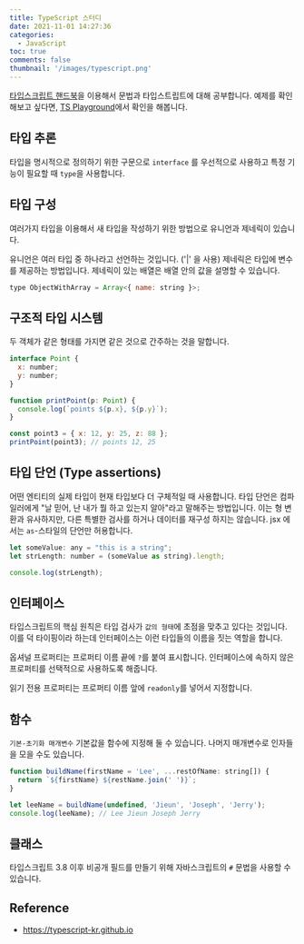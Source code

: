 ```yaml
---
title: TypeScript 스터디
date: 2021-11-01 14:27:36
categories:
  - JavaScript
toc: true
comments: false
thumbnail: '/images/typescript.png'
---
```


[타입스크립트 핸드북](https://typescript-kr.github.io)을 이용해서 문법과 타입스트립트에 대해 공부합니다. 예제를 확인해보고 싶다면, [TS Playground](https://www.typescriptlang.org/play)에서 확인을 해봅니다.
<!-- more -->
## 타입 추론

타입을 명시적으로 정의하기 위한 구문으로 `interface` 를 우선적으로 사용하고 특정 기능이 필요할 때 `type`을 사용합니다.

## 타입 구성

여러가지 타입을 이용해서 새 타입을 작성하기 위한 방법으로 유니언과 제네릭이 있습니다.

유니언은 여러 타입 중 하나라고 선언하는 것입니다. ('|' 을 사용)
제네릭은 타입에 변수를 제공하는 방법입니다. 제네릭이 있는 배열은 배열 안의 값을 설명할 수 있습니다.

```js
type ObjectWithArray = Array<{ name: string }>;
```

## 구조적 타입 시스템

두 객체가 같은 형태를 가지면 같은 것으로 간주하는 것을 말합니다.

```js
interface Point {
  x: number;
  y: number;
}

function printPoint(p: Point) {
  console.log(`points ${p.x}, ${p.y}`);
}

const point3 = { x: 12, y: 25, z: 88 };
printPoint(point3); // points 12, 25
```

## 타입 단언 (Type assertions)

어떤 엔티티의 실제 타입이 현재 타입보다 더 구체적일 때 사용합니다. 타입 단언은 컴파일러에게 "날 믿어, 난 내가 뭘 하고 있는지 알아"라고 말해주는 방법입니다. 이는 형 변환과 유사하지만, 다른 특별한 검사를 하거나 데이터를 재구성 하지는 않습니다. jsx 에서는 `as`-스타일의 단언만 허용합니다.

```js
let someValue: any = "this is a string";
let strLength: number = (someValue as string).length;

console.log(strLength);
```

## 인터페이스

타입스크립트의 핵심 원칙은 타입 검사가 `값의 형태`에 초점을 맞추고 있다는 것입니다. 이를 덕 타이핑이라 하는데 인터페이스는 이런 타입들의 이름을 짓는 역할을 합니다.

옵셔널 프로퍼티는 프로퍼티 이름 끝에 `?`를 붙여 표시합니다. 인터페이스에 속하지 않은 프로퍼티를 선택적으로 사용하도록 해줍니다.

읽기 전용 프로퍼티는 프로퍼티 이름 앞에 `readonly`를 넣어서 지정합니다.

## 함수

`기본-초기화 매개변수` 기본값을 함수에 지정해 둘 수 있습니다.
나머지 매개변수로 인자들을 모을 수도 있습니다.

```js
function buildName(firstName = 'Lee', ...restOfName: string[]) {
  return `${firstName} ${restName.join(' ')}`;
}

let leeName = buildName(undefined, 'Jieun', 'Joseph', 'Jerry');
console.log(leeName); // Lee Jieun Joseph Jerry
```

## 클래스

타입스크립트 3.8 이후 비공개 필드를 만들기 위해 자바스크립트의 `#` 문법을 사용할 수 있습니다.

## Reference

- https://typescript-kr.github.io

